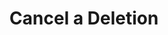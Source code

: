 ---
title: Cancel a Deletion
excerpt: Cancel a deletion task that is still in progress
api:
  file: gdpr-api-2.json
  operationId: delete-deletion
deprecated: false
hidden: false
metadata:
  title: ''
  description: ''
  robots: index
next:
  description: ''
---